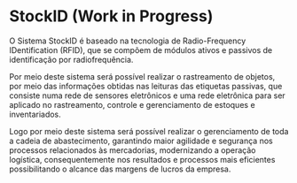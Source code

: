 # StockID (Work in Progress)
O Sistema StockID é baseado na tecnologia de Radio-Frequency IDentification (RFID), que se compõem de módulos ativos e passivos de identificação por radiofrequência. 

Por meio deste sistema será possível realizar o rastreamento de objetos, por meio das informações obtidas nas leituras das etiquetas passivas, que consiste numa rede de sensores eletrônicos e uma rede eletrônica para ser aplicado no rastreamento, controle e gerenciamento de estoques e inventariados.

Logo por meio deste sistema será possível realizar o gerenciamento de toda a cadeia de abastecimento, garantindo maior agilidade e segurança nos processos relacionados às mercadorias, modernizando a operação logística, consequentemente nos resultados e processos mais eficientes possibilitando o alcance das margens de lucros da empresa. 
